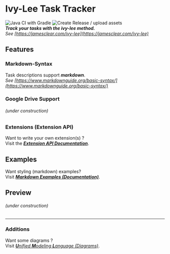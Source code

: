 # Ivy-Lee Task Tracker
![Java CI with Gradle](https://github.com/ottx96/ivy-lee/workflows/Java%20CI%20with%20Gradle/badge.svg)
![Create Release / upload assets](https://github.com/ottx96/ivy-lee/workflows/Create%20Release%20/%20upload%20assets/badge.svg)  
**_Track your tasks with the ivy-lee method._**  
_See [https://jamesclear.com/ivy-lee](https://jamesclear.com/ivy-lee)_

## Features

### Markdown-Syntax

Task descriptions support _**markdown**_.  
_See [https://www.markdownguide.org/basic-syntax/](https://www.markdownguide.org/basic-syntax/)_

### Google Drive Support
###### (under construction)

###  Extensions (Extension API)
Want to write your own extension(s) ?   
Visit the [**_Extension API Documentation_**](documentation/EXTENSION_API.md).

## Examples

Want styling (markdown) examples?  
Visit [**_Markdown Examples (Documentation)_**](documentation/MARKDOWN_EXAMPLES.md).

## Preview

###### (under construction)

- - -

### Additions
Want some diagrams ?  
Visit [_**U**nified **M**odeling **L**anguage (Diagrams)_](documentation/UML.md).
